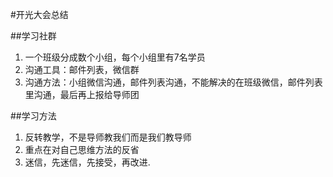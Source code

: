 #开光大会总结

##学习社群

1. 一个班级分成数个小组，每个小组里有7名学员
2. 沟通工具：邮件列表，微信群
3. 沟通方法：小组微信沟通，邮件列表沟通，不能解决的在班级微信，邮件列表里沟通，最后再上报给导师团


##学习方法

1. 反转教学，不是导师教我们而是我们教导师
2. 重点在对自己思维方法的反省
3. 迷信，先迷信，先接受，再改进.
